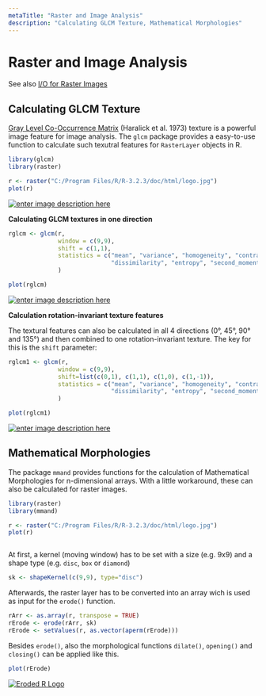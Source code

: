 ```yaml
---
metaTitle: "Raster and Image Analysis"
description: "Calculating GLCM Texture, Mathematical Morphologies"
---
```


# Raster and Image Analysis


See also [I/O for Raster Images](http://stackoverflow.com/documentation/r/5539)



## Calculating GLCM Texture


[Gray Level Co-Occurrence Matrix](https://en.wikipedia.org/wiki/Co-occurrence_matrix) (Haralick et al. 1973) texture is a powerful image feature for image analysis. The `glcm` package provides a easy-to-use function to calculate such texutral features for `RasterLayer` objects in R.

```r
library(glcm)
library(raster)

r <- raster("C:/Program Files/R/R-3.2.3/doc/html/logo.jpg")
plot(r)

```

[<img src="http://i.stack.imgur.com/yBLGi.png" alt="enter image description here" />](http://i.stack.imgur.com/yBLGi.png)

**Calculating GLCM textures in one direction**

```r
rglcm <- glcm(r, 
              window = c(9,9), 
              shift = c(1,1), 
              statistics = c("mean", "variance", "homogeneity", "contrast", 
                             "dissimilarity", "entropy", "second_moment")
              )

plot(rglcm)

```

[<img src="http://i.stack.imgur.com/YBnub.png" alt="enter image description here" />](http://i.stack.imgur.com/YBnub.png)

**Calculation rotation-invariant texture features**

The textural features can also be calculated in all 4 directions (0°, 45°, 90° and 135°) and then combined to one rotation-invariant texture. The key for this is the `shift` parameter:

```r
rglcm1 <- glcm(r, 
              window = c(9,9), 
              shift=list(c(0,1), c(1,1), c(1,0), c(1,-1)), 
              statistics = c("mean", "variance", "homogeneity", "contrast", 
                             "dissimilarity", "entropy", "second_moment")
              )

plot(rglcm1)

```

[<img src="http://i.stack.imgur.com/U0SHY.png" alt="enter image description here" />](http://i.stack.imgur.com/U0SHY.png)



## Mathematical Morphologies


The package `mmand` provides functions for the calculation of Mathematical Morphologies for n-dimensional arrays. With a little workaround, these can also be calculated for raster images.

```r
library(raster)
library(mmand)

r <- raster("C:/Program Files/R/R-3.2.3/doc/html/logo.jpg")
plot(r)

```

[<img src="http://i.stack.imgur.com/cuCPz.png" alt="" />](http://i.stack.imgur.com/cuCPz.png)

At first, a kernel (moving window) has to be set with a size (e.g. 9x9) and a shape type (e.g. `disc`, `box` or `diamond`)

```r
sk <- shapeKernel(c(9,9), type="disc")

```

Afterwards, the raster layer has to be converted into an array wich is used as input for the `erode()` function.

```r
rArr <- as.array(r, transpose = TRUE)
rErode <- erode(rArr, sk)
rErode <- setValues(r, as.vector(aperm(rErode)))

```

Besides `erode()`, also the morphological functions `dilate()`, `opening()` and `closing()` can be applied like this.

```r
plot(rErode)

```

[<img src="http://i.stack.imgur.com/mAuCt.png" alt="Eroded R Logo" />](http://i.stack.imgur.com/mAuCt.png)

